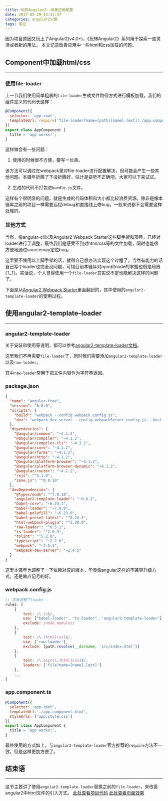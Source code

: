```yaml
---
title: 玩转Angular2--改善应用配置
date: 2017-05-29 13:41:47
categories: angular2火锅
tags: 笔记
---
```

因为项目原因又玩上了Angular2(v4.0+)，《玩转Angular2》系列用于探索一些灵活或者新的用法。
本文记录改善应用中一些html和css加载的问题。
<!--more-->
## Component中加载html/css
-----
### 使用file-loader
上一节我们使用简单粗暴的`file-loader`生成文件路径方式进行模板加载，我们的组件定义的代码长这样：

``` js
@Component({
  selector: 'app-root',
  templateUrl: require('file-loader?name=[path][name].[ext]!./app.component.html')
})
export class AppComponent {
  title = 'app works!';
}
```

这样做会有一些问题：
1. 使用的时候很不方便，要写一长串。

该方法可以通过在webpack里对file-loader进行配置解决，但可能会产生一些其他问题。本骚年折腾了下没折腾好，估计是姿势不正确吧，大家可以下来试试。

2. 生成的代码不打包进`bundle.js`文件。

这样有个很明显的问题，就是生成的代码体积和大小都比较浪费资源。除非是像本骚年之前的项目一样需要远程debug和直接线上修bug，一般来说都不会需要这样处理的。

### 其他方式
当然，像angular-cli以及Angular2 Webpack Starter这些脚手架和项目，已经对loader进行了调整，最终我们是感受不到对html/css等的文件加载，同时也能很方便地通过sourcemap定位bug。

这里要不使用以上脚手架的话，就得自己想办法实现这个过程了，当然有能力的话自己写个loader也完全没问题，可惜目前本骚年对npm和node的掌握也很是局限(T_T)。实话说，个人觉得使用一个`file-loader`其实说不定也能解决这样的问题了。

下面是从[Angular2 Webpack Starter](https://github.com/AngularClass/angular2-webpack-starter)里面翻到的，其中使用的`angular2-template-loader`的使用过程。

## 使用angular2-template-loader
---
### angular2-template-loader
关于安装和使用等说明，都可以参考[angular2-template-loader文档](https://github.com/TheLarkInn/angular2-template-loader)。

这里我们不再需要`file-loader`了，同时我们需要添加`angular2-template-loader`以及`raw-loader`。

其中`raw-loader`常用于把文件内容作为字符串返回。

### package.json

``` json
{
  "name": "angular-free",
  "version": "0.0.0",
  "scripts": {
    "build": "webpack --config webpack.config.js",
    "dev": "webpack-dev-server --config webpackServer.config.js --host 0.0.0.0 --port 3333 --devtool eval --progress --colors --hot --content-base dist"
  },
  "dependencies": {
    "@angular/common": "~4.1.2",
    "@angular/compiler": "~4.1.2",
    "@angular/compiler-cli": "~4.1.2",
    "@angular/core": "~4.1.2",
    "@angular/forms": "~4.1.2",
    "@angular/http": "~4.1.2",
    "@angular/platform-browser": "~4.1.2",
    "@angular/platform-browser-dynamic": "~4.1.2",
    "@angular/router": "~4.1.2",
    "rxjs": "^5.1.0",
    "zone.js": "^0.8.10"
  },
  "devDependencies": {
    "@types/node": "^7.0.18",
    "angular2-template-loader": "~0.6.2",
    "babel-core": "~6.24.1",
    "babel-loader": "~7.0.0",
    "babel-polyfill": "~6.23.0",
    "babel-preset-latest": "^6.24.1",
    "html-webpack-plugin": "^2.28.0",
    "raw-loader": "^0.5.1",
    "ts-loader": "^2.0.3",
    "tslint": "^5.2.0",
    "typescript": "~2.2.0",
    "webpack": "~2.5.1",
    "webpack-dev-server": "~2.4.5"
  }
}
```

这里本骚年也调整了一下依赖对应的版本，毕竟像angular这样的不兼容升级方式，还是做点记号的好。

### webpack.config.js

``` js
// 这里调整了loader
rules: [
    {
        test: /\.ts$/,
        use: ["babel-loader", "ts-loader", 'angular2-template-loader'],
        exclude: /node_modules/
    },
    {
        test: /\.(html|css)$/,
        use: ['raw-loader'],
        exclude: [path.resolve(__dirname, 'src/index.html')]
    },
    {
        test: /\.async\.(html|css)$/,
        loaders: ['file?name=[name].[ext]']
    },
    ...
]
```

### app.component.ts

``` js
@Component({
  selector: 'app-root',
  templateUrl:'./app.component.html',
  styleUrls: ['app.style.css']
})
export class AppComponent {
  title = 'app works!';
}
```

最终使用的方式如上，与`angular2-template-loader`官方推荐的`require`方法不一致，但是这样更加方便了。

## 结束语
-----
这节主要讲了使用`angular2-template-loader`替换之前的`file-loader`，来改善angular2中html文件的引入方式。
[此处查看项目代码](https://github.com/godbasin/godbasin.github.io/tree/blog-codes/angular2-free/2-inprove-app-configuration)
[此处查看页面效果](http://oqntc49tn.bkt.clouddn.com/2-inprove-app-configuration/index.html)